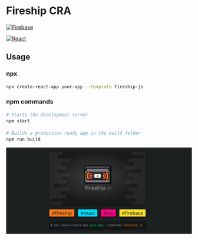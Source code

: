 # Fireship CRA

[![Firebase](https://img.shields.io/badge/firebase%20-%23039BE5.svg?&style=for-the-badge&logo=firebase)](https://firebase.com)

[![React](https://img.shields.io/badge/react%20-%2320232a.svg?&style=for-the-badge&logo=react&logoColor=%2361DAFB)](https://reactjs.com)

## Usage

### npx

```sh
npx create-react-app your-app --template fireship-js
```

### npm commands

```sh
# Starts the development server
npm start

# Builds a production ready app in the build folder
npm run build
```

![Preview](./preview.png)
